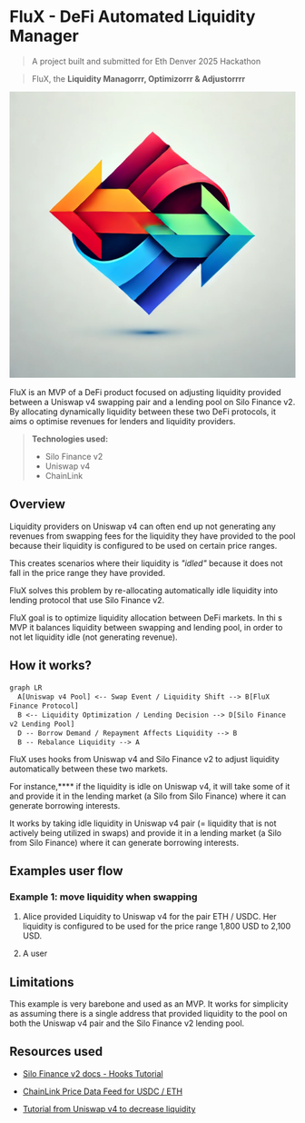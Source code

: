 # FluX - DeFi Automated Liquidity Manager

> A project built and submitted for Eth Denver 2025 Hackathon

> FluX, the **Liquidity Managorrr,  Optimizorrr & Adjustorrrr**

![Logo](./logo.webp)

FluX is an MVP of a DeFi product focused on adjusting liquidity provided between a Uniswap v4 swapping pair and a lending pool on Silo Finance v2. By allocating dynamically liquidity between these two DeFi protocols, it aims o optimise revenues for lenders and liquidity providers.

> **Technologies used:**
> - Silo Finance v2
> - Uniswap v4
> - ChainLink

## Overview

Liquidity providers on Uniswap v4 can often end up not generating any revenues from swapping fees for the liquidity they have provided to the pool because their liquidity is configured to be used on certain price ranges.

This creates scenarios where their liquidity is _"idled"_ because it does not fall in the price range they have provided.

FluX solves this problem by re-allocating automatically idle liquidity into lending protocol that use Silo Finance v2. 

FluX goal is to optimize liquidity allocation between DeFi markets. In thi  s MVP it balances liquidity between swapping and lending pool, in order to not let liquidity idle (not generating revenue).

## How it works?


```mermaid
graph LR
  A[Uniswap v4 Pool] <-- Swap Event / Liquidity Shift --> B[FluX Finance Protocol]
  B <-- Liquidity Optimization / Lending Decision --> D[Silo Finance v2 Lending Pool]
  D -- Borrow Demand / Repayment Affects Liquidity --> B
  B -- Rebalance Liquidity --> A

```

FluX uses hooks from Uniswap v4 and Silo Finance v2 to adjust liquidity automatically between these two markets.

For instance,**** if the liquidity is idle on Uniswap v4, it will take some of it and provide it in the lending market (a Silo from Silo Finance) where it can generate borrowing interests.

It works by taking idle liquidity in Uniswap v4 pair (= liquidity that is not actively being utilized in swaps) and provide it in a lending market (a Silo from Silo Finance) where it can generate borrowing interests.


## Examples user flow

### Example 1: move liquidity when swapping

1. Alice provided Liquidity to Uniswap v4 for the pair ETH / USDC. Her liquidity is configured to be used for the price range 1,800 USD to 2,100 USD.

2. A user

## Limitations

This example is very barebone and used as an MVP. It works for simplicity as assuming there is a single address that provided liquidity to the pool on both the Uniswap v4 pair and the Silo Finance v2 lending pool.

## Resources used


- [Silo Finance v2 docs - Hooks Tutorial](https://docs.silo.finance/docs/developers/dev-tutorials/hooks)
- [ChainLink Price Data Feed for USDC / ETH](https://docs.chain.link/data-feeds/price-feeds/addresses?network=ethereum&page=1&search=USDC+%2F+ETH)

- [Tutorial from Uniswap v4 to decrease liquidity](https://docs.uniswap.org/contracts/v4/quickstart/manage-liquidity/decrease-liquidity)


